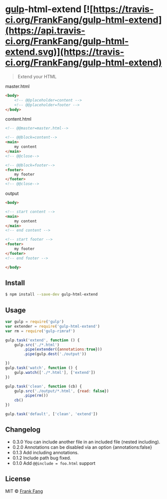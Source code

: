 # [gulp](http://gulpjs.com)-html-extend [![https://travis-ci.org/FrankFang/gulp-html-extend](https://api.travis-ci.org/FrankFang/gulp-html-extend.svg)](https://travis-ci.org/FrankFang/gulp-html-extend)

> Extend your HTML

master.html

```html
<body>
    <!-- @@placeholder=content -->
    <!-- @@placeholder=footer -->
</body>
```

content.html

```html
<!-- @@master=master.html-->

<!-- @@block=content-->
<main>
    my content
</main>
<!-- @@close-->

<!-- @@block=footer-->
<footer>
    my footer
</footer>
<!-- @@close-->

```

output

```html
<body>

<!-- start content -->
<main>
    my content
</main>
<!-- end content -->

<!-- start footer -->
<footer>
    my footer
</footer>
<!-- end footer -->

</body>
```


## Install

```sh
$ npm install --save-dev gulp-html-extend
```


## Usage

```js
var gulp = require('gulp')
var extender = require('gulp-html-extend')
var rm = require('gulp-rimraf')

gulp.task('extend', function () {
    gulp.src('./*.html')
        .pipe(extender({annotations:true}))
        .pipe(gulp.dest('./output'))

})
gulp.task('watch', function () {
    gulp.watch(['./*.html'], ['extend'])
})

gulp.task('clean', function (cb) {
    gulp.src('./output/*.html', {read: false})
        .pipe(rm())
    cb()
})

gulp.task('default', ['clean', 'extend'])
```

## Changelog

* 0.3.0 You can include another file in an included file (nested including).
* 0.2.0 Annotations can be disabled via an option {annotations:false}
* 0.1.3 Add including annotations.
* 0.1.2 Include path bug fixed.
* 0.1.0 Add `@@include = foo.html` support

## License

MIT &copy; [Frank Fang](http://frankfang.com)
